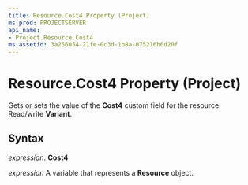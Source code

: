 ```yaml
---
title: Resource.Cost4 Property (Project)
ms.prod: PROJECTSERVER
api_name:
- Project.Resource.Cost4
ms.assetid: 3a256054-21fe-0c3d-1b8a-075216b6d20f
---
```



# Resource.Cost4 Property (Project)

Gets or sets the value of the  **Cost4** custom field for the resource. Read/write **Variant**.


## Syntax

 _expression_. **Cost4**

 _expression_ A variable that represents a **Resource** object.


